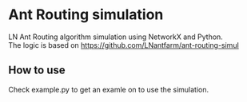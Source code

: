 # Ant Routing simulation
LN Ant Routing algorithm simulation using NetworkX and Python.  
The logic is based on https://github.com/LNantfarm/ant-routing-simul

## How to use
Check example.py to get an examle on to use the simulation.



